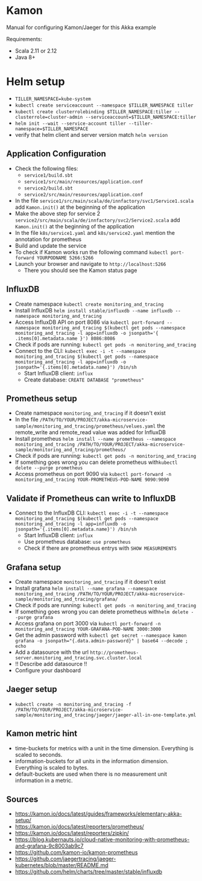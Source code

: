 # Kamon
Manual for configuring Kamon/Jaeger for this Akka example

Requirements:
- Scala 2.11 or 2.12
- Java 8+

# Helm setup
- ```TILLER_NAMESPACE=kube-system```
- ```kubectl create serviceaccount --namespace $TILLER_NAMESPACE tiller```
- ```kubectl create clusterrolebinding $TILLER_NAMESPACE:tiller --clusterrole=cluster-admin --serviceaccount=$TILLER_NAMESPACE:tiller```
- ```helm init --wait --service-account tiller --tiller-namespace=$TILLER_NAMESPACE```
- verify that helm client and server version match ```helm version```

## Application Configuration
- Check the following files:
    - ```service1/build.sbt```
    - ```service1/src/main/resources/application.conf```
    - ```service2/build.sbt```
    - ```service2/src/main/resources/application.conf```
- In the file ```service1/src/main/scala/de/innfactory/svc1/Service1.scala``` add ```Kamon.init()``` at the beginning of the application
- Make the above step for service 2 ```service2/src/main/scala/de/innfactory/svc2/Service2.scala``` add ```Kamon.init()``` at the beginning of the application
- In the file ```k8s/service1.yaml``` and ```k8s/service2.yaml``` mention the annotation for prometheus
- Build and update the service
- To check if Kamon works run the following command ```kubectl port-forward YOURPODNAME 5266:5266```
- Launch your browser and navigate to ```http://localhost:5266```
    - There you should see the Kamon status page
   
## InfluxDB
- Create namespace ```kubectl create monitoring_and_tracing```
- Install InfluxDB ```helm install stable/influxdb --name influxdb --namespace monitoring_and_tracing```
- Access InfluxDB API on port 8086 via ```kubectl port-forward --namespace monitoring_and_tracing $(kubectl get pods --namespace monitoring_and_tracing -l app=influxdb -o jsonpath='{ .items[0].metadata.name }') 8086:8086```
- Check if pods are running: ```kubectl get pods -n monitoring_and_tracing```
- Connect to the CLI: ```kubectl exec -i -t --namespace monitoring_and_tracing $(kubectl get pods --namespace monitoring_and_tracing -l app=influxdb -o jsonpath='{.items[0].metadata.name}') /bin/sh```
    - Start InfluxDB client: ```influx```
    - Create database: ```CREATE DATABASE "prometheus"```

## Prometheus setup
- Create namespace ```monitoring_and_tracing``` if it doesn't exist
- In the file ```/PATH/TO/YOUR/PROJECT/akka-microservice-sample/monitoring_and_tracing/prometheus/velues.yaml``` the remote_write and remote_read value was added for InfluxDB
- Install prometheus ```helm install --name prometheus --namespace monitoring_and_tracing /PATH/TO/YOUR/PROJECT/akka-microservice-sample/monitoring_and_tracing/prometheus/```
- Check if pods are running: ```kubectl get pods -n monitoring_and_tracing```
- If something goes wrong you can delete prometheus with```kubectl delete --purge prometheus```
- Access prometheus on port 9090 via ```kubectl port-forward -n monitoring_and_tracing YOUR-PROMETHEUS-POD-NAME 9090:9090```

## Validate if Prometheus can write to InfluxDB
- Connect to the InfluxDB CLI: ```kubectl exec -i -t --namespace monitoring_and_tracing $(kubectl get pods --namespace monitoring_and_tracing -l app=influxdb -o jsonpath='{.items[0].metadata.name}') /bin/sh```
    - Start InfluxDB client: ```influx```
    - Use prometheus database: ```use prometheus```
    - Check if there are prometheus entrys with ```SHOW MEASUREMENTS```

## Grafana setup
- Create namespace ```monitoring_and_tracing``` if it doesn't exist
- Install grafana ```helm install --name grafana --namespace monitoring_and_tracing /PATH/TO/YOUR/PROJECT/akka-microservice-sample/monitoring_and_tracing/grafana/```
- Check if pods are running: ```kubectl get pods -n monitoring_and_tracing```
- If something goes wrong you can delete prometheus with```helm delete --purge grafana```
- Access grafana on port 3000 via ```kubectl port-forward -n monitoring_and_tracing YOUR-GRAFANA-POD-NAME 3000:3000```
- Get the admin password with ```kubectl get secret --namespace kamon grafana -o jsonpath="{.data.admin-password}" | base64 --decode ; echo``` 
- Add a datasource with the url ```http://prometheus-server.monitoring_and_tracing.svc.cluster.local```
- !! Describe add datasource !!
- Configure your dashboard

## Jaeger setup
- ```kubectl create -n monitoring_and_tracing -f /PATH/TO/YOUR/PROJECT/akka-microservice-sample/monitoring_and_tracing/jaeger/jaeger-all-in-one-template.yml```

## Kamon metric hint
- time-buckets for metrics with a unit in the time dimension. Everything is scaled to seconds.
- information-buckets for all units in the information dimension. Everything is scaled to bytes.
- default-buckets are used when there is no measurement unit information in a metric.
 
## Sources
- https://kamon.io/docs/latest/guides/frameworks/elementary-akka-setup/
- https://kamon.io/docs/latest/reporters/prometheus/
- https://kamon.io/docs/latest/reporters/zipkin/
- https://blog.kubernauts.io/cloud-native-monitoring-with-prometheus-and-grafana-9c8003ab9c7
- https://github.com/kamon-io/kamon-prometheus
- https://github.com/jaegertracing/jaeger-kubernetes/blob/master/README.md
- https://github.com/helm/charts/tree/master/stable/influxdb
